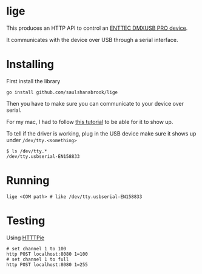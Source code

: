 # lige

This produces an HTTP API to control an [ENTTEC DMXUSB PRO device](http://www.enttec.com/?main_menu=Products&pn=70304&show=description).

It communicates with the device over USB through a serial interface.


# Installing

First install the library

```shell
go install github.com/saulshanabrook/lige
```

Then you have to make sure you can communicate to your device over serial.

For my mac, I had to follow [this tutorial](http://www.mommosoft.com/blog/2014/10/24/ftdi-chip-and-os-x-10-10/)
to be able for it to show up.

To tell if the driver is working, plug in the USB device make sure it shows
up  under `/dev/tty.<something>`

```
$ ls /dev/tty.*
/dev/tty.usbserial-EN158833
```

# Running

```
lige <COM path> # like /dev/tty.usbserial-EN158833
```

# Testing
Using [HTTTPie](https://github.com/jakubroztocil/httpie)

```
# set channel 1 to 100
http POST localhost:8080 1=100
# set channel 1 to full
http POST localhost:8080 1=255
```
